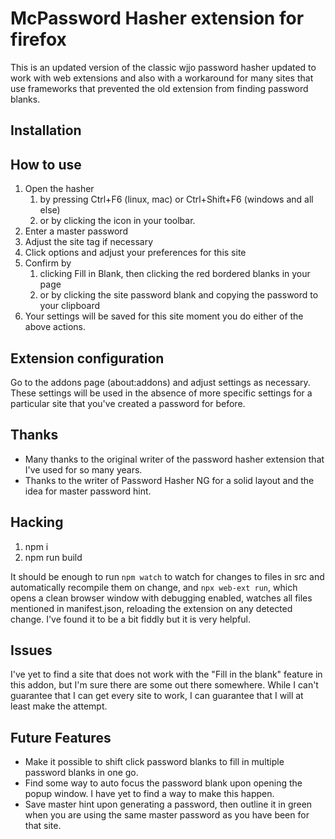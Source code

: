 # McPassword Hasher extension for firefox

This is an updated version of the classic wjjo password hasher updated to work with web extensions and also with a workaround for many sites that use frameworks that prevented the old extension from finding password blanks.

## Installation

## How to use
1. Open the hasher
   1. by pressing Ctrl+F6 (linux, mac) or Ctrl+Shift+F6 (windows and all else)
   1. or by clicking the icon in your toolbar.
1. Enter a master password
1. Adjust the site tag if necessary
1. Click options and adjust your preferences for this site
1. Confirm by
   1. clicking Fill in Blank, then clicking the red bordered blanks in your page
   1. or by clicking the site password blank and copying the password to your clipboard
1. Your settings will be saved for this site moment you do either of the above actions.

## Extension configuration
Go to the addons page (about:addons) and adjust settings as necessary.  These settings will be used in the absence of more specific settings for a particular site that you've created a password for before.

## Thanks
* Many thanks to the original writer of the password hasher extension that I've used for so many years.
* Thanks to the writer of Password Hasher NG for a solid layout and the idea for master password hint.

## Hacking
1. npm i
1. npm run build

It should be enough to run `npm watch` to watch for changes to files in src and automatically recompile them on change, and `npx web-ext run`, which opens a clean browser window with debugging enabled, watches all files mentioned in manifest.json, reloading the extension on any detected change.  I've found it to be a bit fiddly but it is very helpful.

## Issues
I've yet to find a site that does not work with the "Fill in the blank" feature in this addon, but I'm sure there are some out there somewhere.  While I can't guarantee that I can get every site to work, I can guarantee that I will at least make the attempt.

## Future Features
* Make it possible to shift click password blanks to fill in multiple password blanks in one go.
* Find some way to auto focus the password blank upon opening the popup window.  I have yet to find a way to make this happen.
* Save master hint upon generating a password, then outline it in green when you are using the same master password as you have been for that site.
